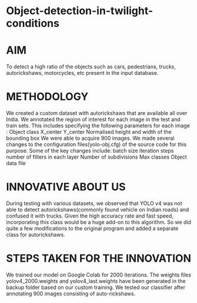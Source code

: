 # Object-detection-in-twilight-conditions
# AIM
To detect a high ratio of the objects such as cars, pedestrians, trucks, autorickshaws, motorcycles, etc present in the input database.
# METHODOLOGY
We created a custom dataset with autorickshaws that are available all over India.
We annotated the region of interest for each image in the test and train sets. This includes specifying the following parameters for each image :
Object class
X_center
Y_center
Normalised height and width of the bounding box
We were able to acquire 900 images. 
We made several changes to the configuration files(yolo-obj.cfg) of the source code for this purpose. Some of the key changes include: 
batch size
iteration steps
number of filters in each layer
Number of subdivisions
Max classes
Object data file
# INNOVATIVE ABOUT US
During testing with various datasets, we observed that YOLO v4 was not able to detect autorickshaws(commonly found vehicle on Indian roads) and confused it with trucks. 
Given the high accuracy rate and fast speed, incorporating this class would be a huge add-on to this algorithm. So we did quite a few modifications to the original program and added a separate class for autorickshaws.
# STEPS TAKEN FOR THE INNOVATION
We trained our model on Google Colab for 2000 iterations.
The weights files yolov4_2000.weights and yolov4_last.weights
have been generated in the backup folder based on our custom
training.
We tested our classifier after annotating 900 images consisting of
auto-rickshaws.

